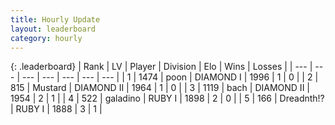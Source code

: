 ```yaml
---
title: Hourly Update
layout: leaderboard
category: hourly
---
```


{: .leaderboard}
| Rank | LV | Player | Division | Elo | Wins | Losses |
| --- | --- | --- | --- | --- | --- | --- |
| <span data-change="0">1</span> | 1474 | <span title="ID: 540690">poon</span> | DIAMOND I | <span data-change="-376">1996</span> | <span data-change="-121">1</span> | <span data-change="-44">0</span> |
| <span data-change="3">2</span> | 815 | <span title="ID: 611082">Mustard</span> | DIAMOND II | <span data-change="-371">1964</span> | <span data-change="-234">1</span> | <span data-change="-117">0</span> |
| <span data-change="5">3</span> | 1119 | <span title="ID: 281795">bach</span> | DIAMOND II | <span data-change="-368">1954</span> | <span data-change="-104">2</span> | <span data-change="-38">1</span> |
| <span data-change="30">4</span> | 522 | <span title="ID: 477832">galadino</span> | RUBY I | <span data-change="-315">1898</span> | <span data-change="-69">2</span> | <span data-change="-43">0</span> |
| <span data-change="33">5</span> | 166 | <span title="ID: 755150">Dreadnth!?</span> | RUBY I | <span data-change="-322">1888</span> | <span data-change="-97">3</span> | <span data-change="-75">1</span> |